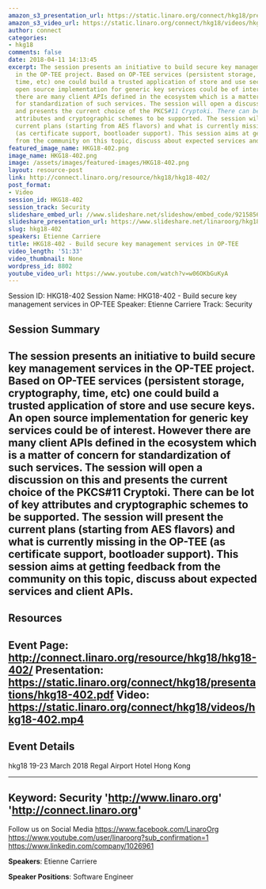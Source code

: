 ```yaml
---
amazon_s3_presentation_url: https://static.linaro.org/connect/hkg18/presentations/hkg18-402.pdf
amazon_s3_video_url: https://static.linaro.org/connect/hkg18/videos/hkg18-402.mp4
author: connect
categories:
- hkg18
comments: false
date: 2018-04-11 14:13:45
excerpt: The session presents an initiative to build secure key management services
  in the OP-TEE project. Based on OP-TEE services (persistent storage, cryptography,
  time, etc) one could build a trusted application of store and use secure keys. An
  open source implementation for generic key services could be of interest. However
  there are many client APIs defined in the ecosystem which is a matter of concern
  for standardization of such services. The session will open a discussion on this
  and presents the current choice of the PKCS#11 Cryptoki. There can be lot of key
  attributes and cryptographic schemes to be supported. The session will present the
  current plans (starting from AES flavors) and what is currently missing in the OP-TEE
  (as certificate support, bootloader support). This session aims at getting feedback
  from the community on this topic, discuss about expected services and client APIs.
featured_image_name: HKG18-402.png
image_name: HKG18-402.png
image: /assets/images/featured-images/HKG18-402.png
layout: resource-post
link: http://connect.linaro.org/resource/hkg18/hkg18-402/
post_format:
- Video
session_id: HKG18-402
session_track: Security
slideshare_embed_url: //www.slideshare.net/slideshow/embed_code/92158569
slideshare_presentation_url: https://www.slideshare.net/linaroorg/hkg18402-build-secure-key-management-services-in-optee
slug: hkg18-402
speakers: Etienne Carriere
title: HKG18-402 - Build secure key management services in OP-TEE
video_length: '51:33'
video_thumbnail: None
wordpress_id: 8802
youtube_video_url: https://www.youtube.com/watch?v=w06OKbGuKyA
---
```


Session ID: HKG18-402
Session Name: HKG18-402 - Build secure key management services in OP-TEE
Speaker: Etienne Carriere
Track: Security


## Session Summary
The session presents an initiative to build secure key management services in the OP-TEE project. Based on OP-TEE services (persistent storage, cryptography, time, etc) one could build a trusted application of store and use secure keys. An open source implementation for generic key services could be of interest. However there are many client APIs defined in the ecosystem which is a matter of concern for standardization of such services. The session will open a discussion on this and presents the current choice of the PKCS#11 Cryptoki. There can be lot of key attributes and cryptographic schemes to be supported. The session will present the current plans (starting from AES flavors) and what is currently missing in the OP-TEE (as certificate support, bootloader support). This session aims at getting feedback from the community on this topic, discuss about expected services and client APIs.
---------------------------------------------------
## Resources
Event Page: http://connect.linaro.org/resource/hkg18/hkg18-402/
Presentation: https://static.linaro.org/connect/hkg18/presentations/hkg18-402.pdf
Video: https://static.linaro.org/connect/hkg18/videos/hkg18-402.mp4
 ---------------------------------------------------
## Event Details
hkg18
19-23 March 2018
Regal Airport Hotel Hong Kong

---------------------------------------------------
Keyword: Security
'http://www.linaro.org'
'http://connect.linaro.org'
---------------------------------------------------
Follow us on Social Media
https://www.facebook.com/LinaroOrg
https://www.youtube.com/user/linaroorg?sub_confirmation=1
https://www.linkedin.com/company/1026961

**Speakers**: Etienne Carriere

**Speaker Positions**: Software Engineer